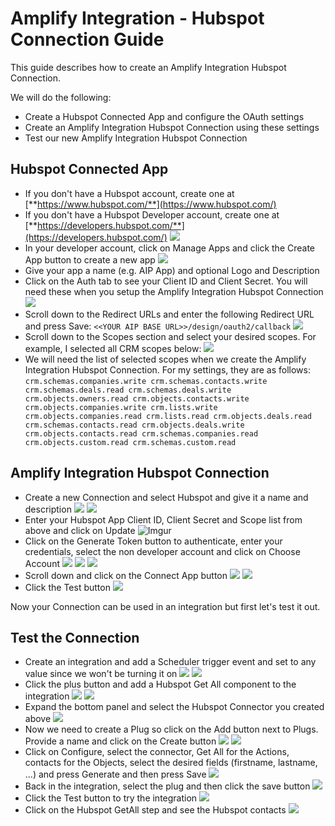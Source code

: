 # Amplify Integration - Hubspot Connection Guide

This guide describes how to create an Amplify Integration Hubspot Connection.

We will do the following:
* Create a Hubspot Connected App and configure the OAuth settings
* Create an Amplify Integration Hubspot Connection using these settings
* Test our new Amplify Integration Hubspot Connection

## Hubspot Connected App
* If you don't have a Hubspot account, create one at [**https://www.hubspot.com/**](https://www.hubspot.com/)
* If you don't have a Hubspot Developer account, create one at [**https://developers.hubspot.com/**](https://developers.hubspot.com/)
  ![](https://i.imgur.com/Gv7TDhy.png)
* In your developer account, click on Manage Apps and click the Create App button to create a new app
  ![](https://i.imgur.com/Znq5rnE.png)
* Give your app a name (e.g. AIP App) and optional Logo and Description
* Click on the Auth tab to see your Client ID and Client Secret. You will need these when you setup the Amplify Integration Hubspot Connection
  ![](https://i.imgur.com/XckBB6e.png)
* Scroll down to the Redirect URLs and enter the following Redirect URL and press Save:
  `<<YOUR AIP BASE URL>>/design/oauth2/callback`
  ![](https://i.imgur.com/aAgLouy.png)
* Scroll down to the Scopes section and select your desired scopes. For example, I selected all CRM scopes below:
  ![](https://i.imgur.com/2ZA1rnd.png)
* We will need the list of selected scopes when we create the Amplify Integration Hubspot Connection. For my settings, they are as follows:
`crm.schemas.companies.write crm.schemas.contacts.write crm.schemas.deals.read crm.schemas.deals.write crm.objects.owners.read crm.objects.contacts.write crm.objects.companies.write crm.lists.write crm.objects.companies.read crm.lists.read crm.objects.deals.read crm.schemas.contacts.read crm.objects.deals.write crm.objects.contacts.read crm.schemas.companies.read crm.objects.custom.read crm.schemas.custom.read`

## Amplify Integration Hubspot Connection
* Create a new Connection and select Hubspot and give it a name and description
  ![](https://i.imgur.com/nzAXpcm.png)
  ![](https://i.imgur.com/31ogL3Z.png)
* Enter your Hubspot App Client ID, Client Secret and Scope list from above and click on Update
  ![Imgur](https://i.imgur.com/LwqWmQc.png)
* Click on the Generate Token button to authenticate, enter your credentials, select the non developer account and click on Choose Account
  ![](https://i.imgur.com/jXeflb8.png)
  ![](https://i.imgur.com/363y3sz.png)
  ![](https://i.imgur.com/gr98hYX.png)
* Scroll down and click on the Connect App button
  ![](https://i.imgur.com/rPqU33o.png)
  ![](https://i.imgur.com/OwTEeLf.png)
* Click the Test button
  ![](https://i.imgur.com/bUGV5M7.png)

Now your Connection can be used in an integration but first let's test it out.

## Test the Connection

* Create an integration and add a Scheduler trigger event and set to any value since we won't be turning it on
  ![](https://i.imgur.com/pBZsdVH.png)
  ![](https://i.imgur.com/g58r8rW.png)
* Click the plus button and add a Hubspot Get All component to the integration
  ![](https://i.imgur.com/lQvS762.png)
  ![](https://i.imgur.com/7xRz0Xq.png)
* Expand the bottom panel and select the Hubspot Connector you created above
  ![](https://i.imgur.com/3rqhIXJ.png)
* Now we need to create a Plug so click on the Add button next to Plugs. Provide a name and click on the Create button
  ![](https://i.imgur.com/rTSjsaH.png)
  ![](https://i.imgur.com/11j369g.png)
* Click on Configure, select the connector, Get All for the Actions, contacts for the Objects, select the desired fields (firstname, lastname, ...) and press Generate and then press Save
  ![](https://i.imgur.com/jZXRYOp.png)
* Back in the integration, select the plug and then click the save button
  ![](https://i.imgur.com/gD5Pb8l.png)
* Click the Test button to try the integration
  ![](https://i.imgur.com/iJCnGKJ.png)
* Click on the Hubspot GetAll step and see the Hubspot contacts
  ![](https://i.imgur.com/p5Exb1T.png)